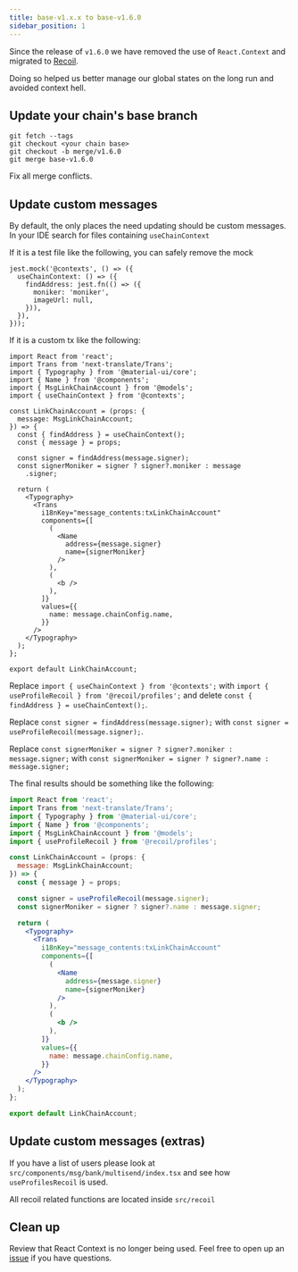 ```yaml
---
title: base-v1.x.x to base-v1.6.0
sidebar_position: 1
---
```


Since the release of `v1.6.0` we have removed the use of `React.Context` and migrated to [Recoil](https://recoiljs.org/).

Doing so helped us better manage our global states on the long run and avoided context hell.

## Update your chain's base branch

```
git fetch --tags
git checkout <your chain base>
git checkout -b merge/v1.6.0
git merge base-v1.6.0
```

Fix all merge conflicts.

## Update custom messages
By default, the only places the need updating should be custom messages. In your IDE search for files containing `useChainContext`

If it is a test file like the following, you can safely remove the mock
```
jest.mock('@contexts', () => ({
  useChainContext: () => ({
    findAddress: jest.fn(() => ({
      moniker: 'moniker',
      imageUrl: null,
    })),
  }),
}));
```

If it is a custom tx like the following:

```
import React from 'react';
import Trans from 'next-translate/Trans';
import { Typography } from '@material-ui/core';
import { Name } from '@components';
import { MsgLinkChainAccount } from '@models';
import { useChainContext } from '@contexts';

const LinkChainAccount = (props: {
  message: MsgLinkChainAccount;
}) => {
  const { findAddress } = useChainContext();
  const { message } = props;

  const signer = findAddress(message.signer);
  const signerMoniker = signer ? signer?.moniker : message
    .signer;

  return (
    <Typography>
      <Trans
        i18nKey="message_contents:txLinkChainAccount"
        components={[
          (
            <Name
              address={message.signer}
              name={signerMoniker}
            />
          ),
          (
            <b />
          ),
        ]}
        values={{
          name: message.chainConfig.name,
        }}
      />
    </Typography>
  );
};

export default LinkChainAccount;
```

Replace `import { useChainContext } from '@contexts';` with `import { useProfileRecoil } from '@recoil/profiles';` and delete `const { findAddress } = useChainContext();`.

Replace `const signer = findAddress(message.signer);` with `const signer = useProfileRecoil(message.signer);`.

Replace `const signerMoniker = signer ? signer?.moniker : message.signer;` with `const signerMoniker = signer ? signer?.name : message.signer;`

The final results should be something like the following:

```jsx {6,13,14}
import React from 'react';
import Trans from 'next-translate/Trans';
import { Typography } from '@material-ui/core';
import { Name } from '@components';
import { MsgLinkChainAccount } from '@models';
import { useProfileRecoil } from '@recoil/profiles';

const LinkChainAccount = (props: {
  message: MsgLinkChainAccount;
}) => {
  const { message } = props;

  const signer = useProfileRecoil(message.signer);
  const signerMoniker = signer ? signer?.name : message.signer;

  return (
    <Typography>
      <Trans
        i18nKey="message_contents:txLinkChainAccount"
        components={[
          (
            <Name
              address={message.signer}
              name={signerMoniker}
            />
          ),
          (
            <b />
          ),
        ]}
        values={{
          name: message.chainConfig.name,
        }}
      />
    </Typography>
  );
};

export default LinkChainAccount;
```

## Update custom messages (extras)
If you have a list of users please look at `src/components/msg/bank/multisend/index.tsx` and see how `useProfilesRecoil` is used.

All recoil related functions are located inside `src/recoil`

## Clean up
Review that React Context is no longer being used. Feel free to open up an [issue](https://github.com/forbole/big-dipper-2.0-cosmos/issues) if you have questions.
